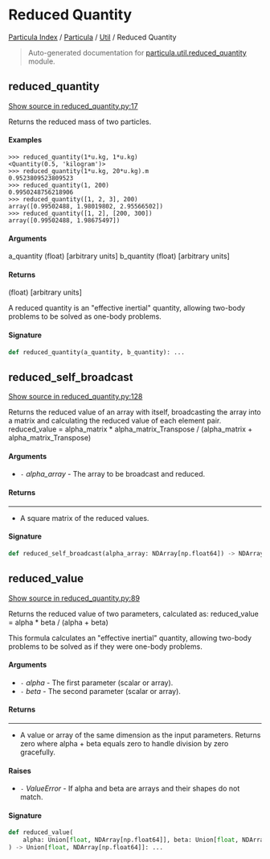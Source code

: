 # Reduced Quantity

[Particula Index](../../README.md#particula-index) / [Particula](../index.md#particula) / [Util](./index.md#util) / Reduced Quantity

> Auto-generated documentation for [particula.util.reduced_quantity](https://github.com/Gorkowski/particula/blob/main/particula/util/reduced_quantity.py) module.

## reduced_quantity

[Show source in reduced_quantity.py:17](https://github.com/Gorkowski/particula/blob/main/particula/util/reduced_quantity.py#L17)

Returns the reduced mass of two particles.

#### Examples

```
>>> reduced_quantity(1*u.kg, 1*u.kg)
<Quantity(0.5, 'kilogram')>
>>> reduced_quantity(1*u.kg, 20*u.kg).m
0.9523809523809523
>>> reduced_quantity(1, 200)
0.9950248756218906
>>> reduced_quantity([1, 2, 3], 200)
array([0.99502488, 1.98019802, 2.95566502])
>>> reduced_quantity([1, 2], [200, 300])
array([0.99502488, 1.98675497])
```

#### Arguments

a_quantity  (float)  [arbitrary units]
b_quantity  (float)  [arbitrary units]

#### Returns

(float)  [arbitrary units]

A reduced quantity is an "effective inertial" quantity,
allowing two-body problems to be solved as one-body problems.

#### Signature

```python
def reduced_quantity(a_quantity, b_quantity): ...
```



## reduced_self_broadcast

[Show source in reduced_quantity.py:128](https://github.com/Gorkowski/particula/blob/main/particula/util/reduced_quantity.py#L128)

Returns the reduced value of an array with itself, broadcasting the
array into a matrix and calculating the reduced value of each element pair.
reduced_value = alpha_matrix * alpha_matrix_Transpose
                / (alpha_matrix + alpha_matrix_Transpose)

#### Arguments

- `-` *alpha_array* - The array to be broadcast and reduced.

#### Returns

-------
- A square matrix of the reduced values.

#### Signature

```python
def reduced_self_broadcast(alpha_array: NDArray[np.float64]) -> NDArray[np.float64]: ...
```



## reduced_value

[Show source in reduced_quantity.py:89](https://github.com/Gorkowski/particula/blob/main/particula/util/reduced_quantity.py#L89)

Returns the reduced value of two parameters, calculated as:
reduced_value = alpha * beta / (alpha + beta)

This formula calculates an "effective inertial" quantity,
allowing two-body problems to be solved as if they were one-body problems.

#### Arguments

- `-` *alpha* - The first parameter (scalar or array).
- `-` *beta* - The second parameter (scalar or array).

#### Returns

-------
- A value or array of the same dimension as the input parameters. Returns
  zero where alpha + beta equals zero to handle division by zero
  gracefully.

#### Raises

- `-` *ValueError* - If alpha and beta are arrays and their shapes do not match.

#### Signature

```python
def reduced_value(
    alpha: Union[float, NDArray[np.float64]], beta: Union[float, NDArray[np.float64]]
) -> Union[float, NDArray[np.float64]]: ...
```
